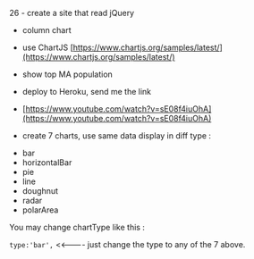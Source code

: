 26 - create a site that read jQuery

*   column chart
*   use ChartJS [https://www.chartjs.org/samples/latest/](https://www.chartjs.org/samples/latest/)
*   show top MA population
*   deploy to Heroku, send me the link
*   [https://www.youtube.com/watch?v=sE08f4iuOhA](https://www.youtube.com/watch?v=sE08f4iuOhA)

* create 7 charts, use same data display in diff type :

 - bar
 - horizontalBar
 - pie
 - line
 - doughnut
 - radar
 - polarArea


You may change chartType like this :

`type:'bar',` <<---- just change the type to any of the 7 above.